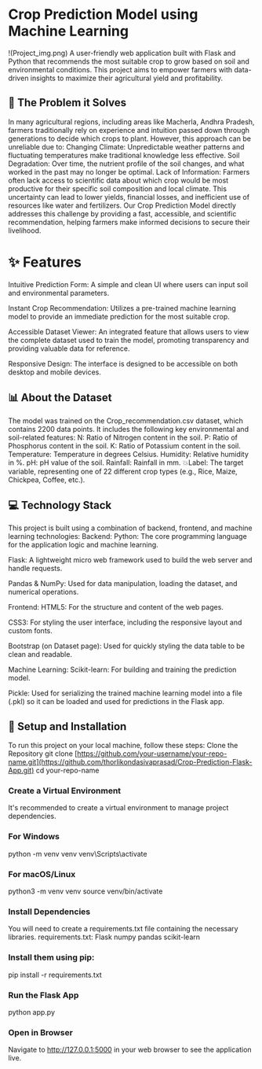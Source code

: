 # Crop Prediction Model using Machine Learning
!(Project_img.png)
A user-friendly web application built with Flask and Python that recommends the most suitable crop to grow based on soil and environmental conditions. This project aims to empower farmers with data-driven insights to maximize their agricultural yield and profitability.

## 🌾 The Problem it Solves
In many agricultural regions, including areas like Macherla, Andhra Pradesh, farmers traditionally rely on experience and intuition passed down through generations to decide which crops to plant. However, this approach can be unreliable due to:
Changing Climate: Unpredictable weather patterns and fluctuating temperatures make traditional knowledge less effective.
Soil Degradation: Over time, the nutrient profile of the soil changes, and what worked in the past may no longer be optimal.
Lack of Information: Farmers often lack access to scientific data about which crop would be most productive for their specific soil composition and local climate.
This uncertainty can lead to lower yields, financial losses, and inefficient use of resources like water and fertilizers. Our Crop Prediction Model directly addresses this challenge by providing a fast, accessible, and scientific recommendation, helping farmers make informed decisions to secure their livelihood.

# ✨ Features
Intuitive Prediction Form: A simple and clean UI where users can input soil and environmental parameters.

Instant Crop Recommendation: Utilizes a pre-trained machine learning model to provide an immediate prediction for the most suitable crop.

Accessible Dataset Viewer: An integrated feature that allows users to view the complete dataset used to train the model, promoting transparency and providing valuable data for reference.

Responsive Design: The interface is designed to be accessible on both desktop and mobile devices.

## 📊 About the Dataset
The model was trained on the Crop_recommendation.csv dataset, which contains 2200 data points. It includes the following key environmental and soil-related features:
N: Ratio of Nitrogen content in the soil.
P: Ratio of Phosphorus content in the soil.
K: Ratio of Potassium content in the soil.
Temperature: Temperature in degrees Celsius.
Humidity: Relative humidity in %.
pH: pH value of the soil.
Rainfall: Rainfall in mm.
💥Label: The target variable, representing one of 22 different crop types (e.g., Rice, Maize, Chickpea, Coffee, etc.).

## 💻 Technology Stack
This project is built using a combination of backend, frontend, and machine learning technologies:
Backend:
Python: The core programming language for the application logic and machine learning.

Flask: A lightweight micro web framework used to build the web server and handle requests.

Pandas & NumPy: Used for data manipulation, loading the dataset, and numerical operations.

Frontend:
HTML5: For the structure and content of the web pages.

CSS3: For styling the user interface, including the responsive layout and custom fonts.

Bootstrap (on Dataset page): Used for quickly styling the data table to be clean and readable.

Machine Learning:
Scikit-learn: For building and training the prediction model.

Pickle: Used for serializing the trained machine learning model into a file (.pkl) so it can be loaded and used for predictions in the Flask app.

## 🚀 Setup and Installation

To run this project on your local machine, follow these steps:
Clone the Repository
git clone [https://github.com/your-username/your-repo-name.git](https://github.com/thorlikondasivaprasad/Crop-Prediction-Flask-App.git)
cd your-repo-name


### Create a Virtual Environment
It's recommended to create a virtual environment to manage project dependencies.

### For Windows
python -m venv venv
venv\Scripts\activate

### For macOS/Linux
python3 -m venv venv
source venv/bin/activate

### Install Dependencies
You will need to create a requirements.txt file containing the necessary libraries.
requirements.txt:
Flask
numpy
pandas
scikit-learn

### Install them using pip:
pip install -r requirements.txt

### Run the Flask App
python app.py

### Open in Browser
Navigate to http://127.0.0.1:5000 in your web browser to see the application live.
